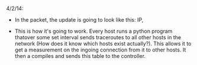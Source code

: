 4/2/14:
- In the packet, the update is going to look like this:
IP,


- This is how it's going to work. Every host runs a python program thatover some set interval sends traceroutes to all other hosts in the network (How does it know which hosts exist actually?). This allows
it to get a measurement on the ingoing connection from it to other hosts. It then a compiles and sends this table to the controller. 
